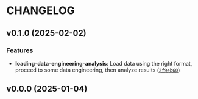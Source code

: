 # CHANGELOG


## v0.1.0 (2025-02-02)

### Features

- **loading-data-engineering-analysis**: Load data using the right format, proceed to some data
  engineering, then analyze results
  ([`2f9eb60`](https://github.com/pfacouetey/book_rating_predictor/commit/2f9eb6002d092449d4e7fe6a85afbbc66ae6c9eb))


## v0.0.0 (2025-01-04)
